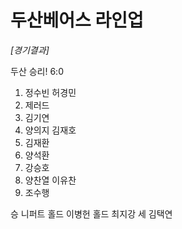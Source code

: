 # 두산베어스 라인업

*[경기결과]*

두산 승리! 6:0

1. 정수빈
   허경민
2. 제러드
3. 김기연
4. 양의지
   김재호
5. 김재환
6. 양석환
7. 강승호
8. 양찬열
   이유찬
9. 조수행

승     니퍼트
홀드   이병헌
홀드   최지강
세     김택연